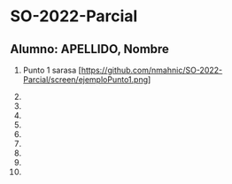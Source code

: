 # SO-2022-Parcial
## Alumno: APELLIDO, Nombre

1) Punto 1 sarasa
[https://github.com/nmahnic/SO-2022-Parcial/screen/ejemploPunto1.png]

2)

3)

4)

5)

6)

7)

8)

9)

10)
